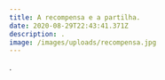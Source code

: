 ```yaml
---
title: A recompensa e a partilha.
date: 2020-08-29T22:43:41.371Z
description: .
image: /images/uploads/recompensa.jpg
---
```

.